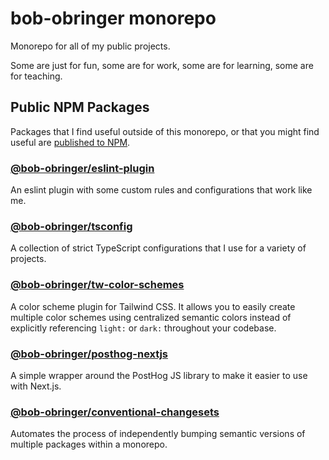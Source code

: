 # bob-obringer monorepo

Monorepo for all of my public projects.

Some are just for fun, some are for work, some are for learning, some are for teaching.

## Public NPM Packages

Packages that I find useful outside of this monorepo, or that you might find
useful are [published to NPM](https://www.npmjs.com/~bob-obringer).

### [@bob-obringer/eslint-plugin](public-packages/eslint-plugin)

An eslint plugin with some custom rules and configurations that work like me.

### [@bob-obringer/tsconfig](public-packages/tsconfig)

A collection of strict TypeScript configurations that I use for a variety
of projects.

### [@bob-obringer/tw-color-schemes](public-packages/tw-color-schemes)

A color scheme plugin for Tailwind CSS. It allows you to easily create multiple
color schemes using centralized semantic colors instead of explicitly referencing
`light:` or `dark:` throughout your codebase.

### [@bob-obringer/posthog-nextjs](public-packages/posthog-nextjs)

A simple wrapper around the PostHog JS library to make it easier to use with Next.js.

### [@bob-obringer/conventional-changesets](public-packages/conventional-changeset)

Automates the process of independently bumping semantic versions of multiple packages within a monorepo.

